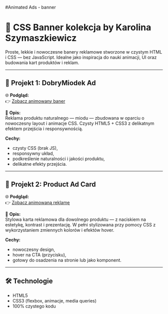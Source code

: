 #Animated Ads - banner

# 🎨 CSS Banner kolekcja by Karolina Szymaszkiewicz

Proste, lekkie i nowoczesne banery reklamowe stworzone w czystym HTML i CSS — bez JavaScript. Idealne jako inspiracja do nauki animacji, UI oraz budowania kart produktów i reklam.

---

## 🔹 Projekt 1: DobryMiodek Ad

🌐 **Podgląd:**  
👉 [Zobacz animowany baner](https://karlasz.github.io/bannerCSS-ad/DobryMiodek-Ad/index)

📌 **Opis:**  
Reklama produktu naturalnego — miodu — zbudowana w oparciu o nowoczesny layout i animacje CSS. Czysty HTML5 + CSS3 z delikatnym efektem przejścia i responsywnością.

**Cechy:**
- czysty CSS (brak JS),
- responsywny układ,
- podkreślenie naturalności i jakości produktu,
- delikatne efekty przejścia.

---

## 🔹 Projekt 2: Product Ad Card

🌐 **Podgląd:**  
👉 [Zobacz animowaną reklamę](https://karlasz.github.io/bannerCSS-ad/Product-Ad-Card/index)

📌 **Opis:**  
Stylowa karta reklamowa dla dowolnego produktu — z naciskiem na estetykę, kontrast i prezentację. W pełni stylizowana przy pomocy CSS z wykorzystaniem zmiennych kolorów i efektów hover.

**Cechy:**
- nowoczesny design,
- hover na CTA (przycisku),
- gotowy do osadzenia na stronie lub jako komponent.

---

## 🛠 Technologie

- HTML5
- CSS3 (flexbox, animacje, media queries)
-  100% czystego kodu



